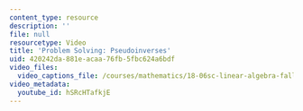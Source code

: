 ```yaml
---
content_type: resource
description: ''
file: null
resourcetype: Video
title: 'Problem Solving: Pseudoinverses'
uid: 420242da-881e-acaa-76fb-5fbc624a6bdf
video_files:
  video_captions_file: /courses/mathematics/18-06sc-linear-algebra-fall-2011/positive-definite-matrices-and-applications/left-and-right-inverses-pseudoinverse/problem-solving-pseudoinverses/hSRcHTafkjE.vtt
video_metadata:
  youtube_id: hSRcHTafkjE
---
```

